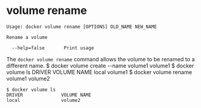 <!--[metadata]>
+++
title = "volume rename"
description = "the volume rename command description and usage"
keywords = ["volume, rename"]
[menu.main]
parent = "smn_cli"
+++
<![end-metadata]-->

# volume rename

    Usage: docker volume rename [OPTIONS] OLD_NAME NEW_NAME

    Rename a volume

      --help=false       Print usage

The `docker volume rename` command allows the volume to be renamed to a different name.
    $ docker volume create --name volume1
    volume1
    $ docker volume ls
    DRIVER              VOLUME NAME
    local               volume1
    $ docker volume rename volume1 volume2

    $ docker volume ls
    DRIVER              VOLUME NAME
    local               volume2

